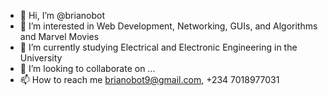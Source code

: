 - 👋 Hi, I’m @brianobot
- 👀 I’m interested in Web Development, Networking, GUIs, and Algorithms and Marvel Movies
- 🌱 I’m currently studying Electrical and Electronic Engineering in the University
- 💞️ I’m looking to collaborate on ...
- 📫 How to reach me brianobot9@gmail.com, +234 7018977031

<!---
brianobot/brianobot is a ✨ special ✨ repository because its `README.md` (this file) appears on your GitHub profile.
You can click the Preview link to take a look at your changes.
--->
